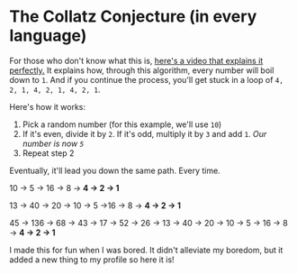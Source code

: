 # The Collatz Conjecture (in every language)
For those who don't know what this is, [here's a video that explains it perfectly.](https://www.youtube.com/watch?v=094y1Z2wpJg) It explains how, through this algorithm, every number will boil down to `1`. And if you continue the process, you'll get stuck in a loop of `4, 2, 1, 4, 2, 1, 4, 2, 1`.

Here's how it works:
1. Pick a random number (for this example, we'll use `10`)
2. If it's even, divide it by `2`. If it's odd, multiply it by `3` and add `1`.
*Our number is now `5`*
3. Repeat step 2

Eventually, it'll lead you down the same path. Every time.

10 → 5 → 16 → 8 → **4 → 2 → 1**

13 → 40 → 20 → 10 → 5 →16 → 8 → **4 → 2 → 1**

45 → 136 → 68 → 43 → 17 → 52 → 26 → 13 → 40 → 20 → 10 → 5 → 16 → 8 → **4 → 2 → 1**

I made this for fun when I was bored. It didn't alleviate my boredom, but it added a new thing to my profile so here it is!

